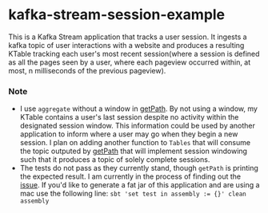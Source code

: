 # kafka-stream-session-example
This is a Kafka Stream application that tracks a user session.  It ingests a kafka topic of user interactions with a website and produces a resulting KTable tracking each user's most recent session(where a session is defined as all the pages seen by a user, where each pageview occurred within, at most, n milliseconds of the previous pageview).

### Note
- I use `aggregate` without a window in [getPath](https://github.com/jacobBaumbach/kafka-stream-session-example/blob/master/src/main/scala/tables.scala#L20).  By not using a window, my KTable contains a user's last session despite no activity within the designated session window.  This information could be used by another application to inform where a user may go when they begin a new session.  I plan on adding another function to `Tables` that will consume the topic outputed by [getPath](https://github.com/jacobBaumbach/kafka-stream-session-example/blob/master/src/main/scala/tables.scala#L20) that will implement session windowing such that it produces a topic of solely complete sessions.
- The tests do not pass as they currently stand, though `getPath` is printing the expected result.  I am currently in the process of finding out the [issue](https://github.com/manub/scalatest-embedded-kafka/issues/89).  If you'd like to generate a fat jar of this application and are using a mac use the following line: `sbt 'set test in assembly := {}' clean assembly` 
